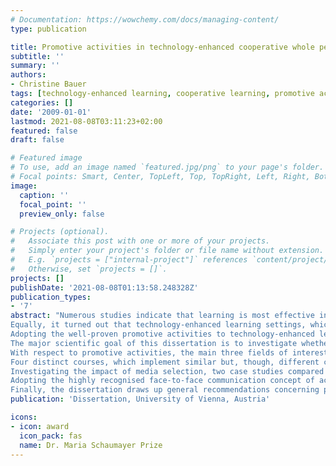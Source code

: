 ```yaml
---
# Documentation: https://wowchemy.com/docs/managing-content/
type: publication

title: Promotive activities in technology-enhanced cooperative whole person learning
subtitle: ''
summary: ''
authors:
- Christine Bauer
tags: [technology-enhanced learning, cooperative learning, promotive activities, person-centered learning, peer review, active listening, motivation]
categories: []
date: '2009-01-01'
lastmod: 2021-08-08T03:11:23+02:00
featured: false
draft: false

# Featured image
# To use, add an image named `featured.jpg/png` to your page's folder.
# Focal points: Smart, Center, TopLeft, Top, TopRight, Left, Right, BottomLeft, Bottom, BottomRight.
image:
  caption: ''
  focal_point: ''
  preview_only: false

# Projects (optional).
#   Associate this post with one or more of your projects.
#   Simply enter your project's folder or file name without extension.
#   E.g. `projects = ["internal-project"]` references `content/project/deep-learning/index.md`.
#   Otherwise, set `projects = []`.
projects: []
publishDate: '2021-08-08T01:13:58.248328Z'
publication_types:
- '7'
abstract: "Numerous studies indicate that learning is most effective in terms of persistency when it addresses the whole person rather than merely the intellect. Based on the person-centred approach to learning, a set of non-directive, promotive activities that foster significant learning have been identified and extensively researched in classroom settings.
Equally, it turned out that technology-enhanced learning settings, which thoughtfully combine online elements with learning in presence phases, have benefits compared to pure e-learning or traditional learning settings in class. For instance, a combination allows creating or making use of distinct settings according to requirements of, for example, different learning phases, activities, or styles, etc. that are most likely distinct as also the results of this work show.
Adopting the well-proven promotive activities to technology-enhanced learning environments is, though, challenging as transferring these activities to technologyenhanced settings requires appropriate media selection, adequate adaptation of activity patterns to a chosen setting, and - above all - respective media competence that allows for conveying the underlying interpersonal qualities with the respective medium. Nevertheless, as this dissertation demonstrates, the person-centred approach with the three levels of learning and personal growth (intellect, social skills, and personality) and technology-enhanced learning complement one another and are, thus, a particularly effective combination.
The major scientific goal of this dissertation is to investigate whether and how nondirective, promotive activities may be applied in cooperative technology-enhanced learning settings. Besides transferring existing activity patterns to the online context, this work presents - by giving practical examples - new opportunities that could only emerge with technology enhancement.
With respect to promotive activities, the main three fields of interest are: motivational aspects, the impact of media selection on peer review, and active listening with means of written online communication. By combining qualitative and quantitative methods, these aspects have been investigated in a scale of studies conducted in five distinct courses at the University of Vienna.
Four distinct courses, which implement similar but, though, different course designs, were compared with the aim to identify pedagogical elements that drive motivation. As expected, students appreciate the person-centred style. Furthermore, rewarding selfinitiative and high practical relevance are qualified motivation drivers.
Investigating the impact of media selection, two case studies compared online and facetoface peer reviews. With respect to cooperative learning, the studies explored communication and collaboration aspects. Furthermore the quality and kind of feedback were analysed. Essentially, the setting with written online peer review and the possibility to raise a query seemed highly appropriate.
Adopting the highly recognised face-to-face communication concept of active listening in settings with written online communication is a novel asset that had been explored in two case studies. Demanding both verbal and nonverbal skills, this way of communication improves mutual understanding by using techniques like paraphrasing. For instance, it avoids misunderstandings and in conflicts people tend to be more willing to explain in detail, which increases chances to find a joint solution. The presented studies investigate active listening in an educational setting using written online communication. Thereby, the focus laid on instant messaging and e-mail communication, examining both settings' capacities and differences and exploring whether active listening is effective in written online communication. Besides demonstrating that active listening is not limited to an oral setting, these studies aimed at investigating students' media competence. Interestingly enough, students' report scepticism although analysis of their communicative behaviour provides evidence that students are able to overcome the difficulties of the respectively used media (instant messaging and e-mail) and can, hence, apply the concept accordingly. While, naturally, there are limitations to expressing empathy in online settings, the latter were found to offer valuable opportunities that face-to-face conversations tend to lack. For instance, it appears that instant messaging tools leave control with the person who expresses his or her thought. This allows this person to completely verbalise his or her thought before responding. Analysis reveals that the benefits can already be observed with newcomers to the concept.
Finally, the dissertation draws up general recommendations concerning promotive activities in technology-enhanced learning settings in higher education targeted at students of business informatics and computer science. Findings do not only give direction to educators but do, moreover, provide indication for tool designers, what they need to take into consideration when developing tools that support whole person learning."
publication: 'Dissertation, University of Vienna, Austria'

icons:
- icon: award
  icon_pack: fas
  name: Dr. Maria Schaumayer Prize
---
```


